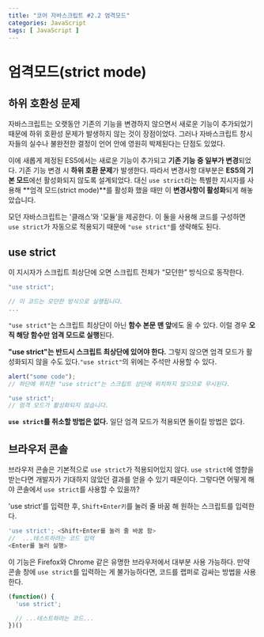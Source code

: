 ```yaml
---
title: "코어 자바스크립트 #2.2 엄격모드"
categories: JavaScript
tags: [ JavaScript ]
---
```


# 엄격모드(strict mode)

## 하위 호환성 문제

자바스크립트는 오랫동안 기존의 기능을 변경하지 않으면서 새로운 기능이 추가되었기 때문에 하위 호환성 문제가 발생하지 않는 것이 장점이었다. 그러나 자바스크립트 창시자들의 실수나 불완전한 결정이 언어 안에 영원히 박제된다는 단점도 있었다.

이에 새롭게 제정된 ES5에서는 새로운 기능이 추가되고 **기존 기능 중 일부가 변경**되었다. 기존 기능 변경 시 **하위 호환 문제**가 발생한다. 따라서 변경사항 대부분은 **ES5의 기본 모드**에선 활성화되지 않도록 설계되었다. 대신 `use strict`라는 특별한 지시자를 사용해 **엄격 모드(strict mode)**를 활성화 했을 때만 이 **변경사항이 활성화**되게 해놓았습니다.

모던 자바스크립트는 '클래스’와 '모듈’을 제공한다. 이 둘을 사용해 코드를 구성하면 `use strict`가 자동으로 적용되기 때문에 `"use strict"`를 생략해도 된다.

## use strict

이 지시자가 스크립트 최상단에 오면 스크립트 전체가 “모던한” 방식으로 동작한다.

```javascript
"use strict";

// 이 코드는 모던한 방식으로 실행됩니다.
...
```

`"use strict"`는 스크립트 최상단이 아닌 **함수 본문 맨 앞**에도 올 수 있다. 이럴 경우 **오직 해당 함수만 엄격 모드로 실행**된다.

**"use strict"는 반드시 스크립트 최상단에 있어야 한다.** 그렇지 않으면 엄격 모드가 활성화되지 않을 수도 있다.`"use strict"`의 위에는 주석만 사용할 수 있다.

```javascript
alert("some code");
// 하단에 위치한 "use strict"는 스크립트 상단에 위치하지 않으므로 무시된다.

"use strict";
// 엄격 모드가 활성화되지 않습니다.
```

**`use strict`를 취소할 방법은 없다.** 일단 엄격 모드가 적용되면 돌이킬 방법은 없다.

## 브라우저 콘솔

브라우저 콘솔은 기본적으로 `use strict`가 적용되어있지 않다. `use strict`에 영향을 받는다면 개발자가 기대하지 않았던 결과를 얻을 수 있기 때문이다. 그렇다면 어떻게 해야 콘솔에서 `use strict`를 사용할 수 있을까?

'use strict’를 입력한 후, `Shift+Enter키`를 눌러 줄 바꿈 해 원하는 스크립트를 입력한다.

```javascript
'use strict'; <Shift+Enter를 눌러 줄 바꿈 함>
//  ...테스트하려는 코드 입력
<Enter를 눌러 실행>
```

이 기능은 Firefox와 Chrome 같은 유명한 브라우저에서 대부분 사용 가능하다. 만약 콘솔 창에 `use strict`를 입력하는 게 불가능하다면, 코드를 랩퍼로 감싸는 방법을 사용한다.

```javascript
(function() {
  'use strict';

  // ...테스트하려는 코드...
})()
```
